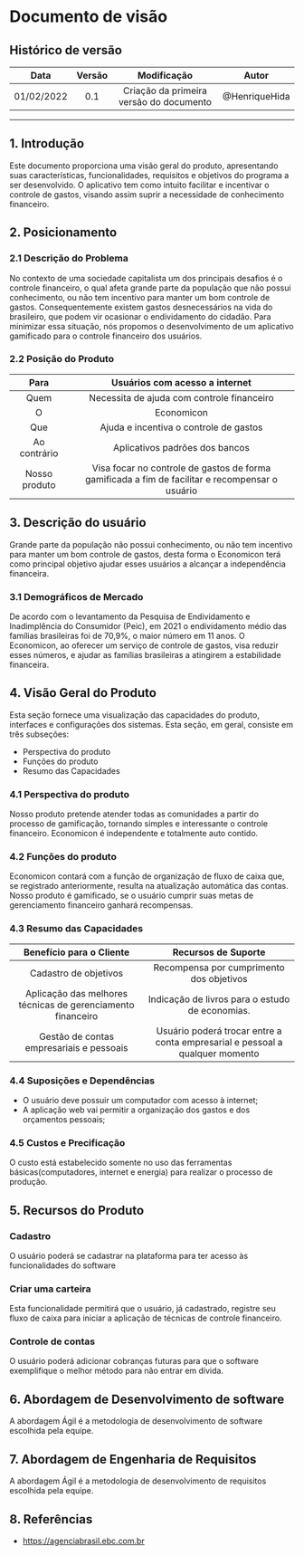 # Documento de visão

## Histórico de versão

|    Data    | Versão |                     Modificação                     |       Autor        |
| :--------: | :----: | :-------------------------------------------------: | :----------------: |
| 01/02/2022 |  0.1   |       Criação da primeira versão do documento       |     @HenriqueHida     |
---

## 1. Introdução
Este documento proporciona uma visão geral do produto, apresentando suas características, funcionalidades, requisitos e objetivos do programa a ser desenvolvido.
O aplicativo tem como intuito facilitar e incentivar o controle de gastos, visando assim suprir a necessidade de conhecimento financeiro.

## 2. Posicionamento
### 2.1 Descrição do Problema
No contexto de uma sociedade capitalista um dos principais desafios é o controle financeiro, o qual afeta grande parte da população que não possui conhecimento, ou não tem incentivo para manter um bom controle de gastos. Consequentemente existem gastos desnecessários na vida do brasileiro, que podem vir ocasionar o endividamento do cidadão. Para minimizar essa situação, nós propomos o desenvolvimento de um aplicativo gamificado para o controle financeiro dos usuários.
### 2.2 Posição do Produto 
|     Para   | Usuários com acesso a internet |
| :--------: | :----: | 
| Quem |  Necessita de ajuda com controle financeiro   |
| O |  Economicon   |
| Que |  Ajuda e incentiva o controle de gastos  |
| Ao contrário  |  Aplicativos padrões dos bancos    |
| Nosso produto |  Visa focar no controle de gastos de forma gamificada a fim de facilitar e recompensar o usuário    |

## 3. Descrição do usuário
Grande parte da população não possui conhecimento, ou não tem incentivo para manter um bom controle de gastos, desta forma o Economicon terá como principal objetivo ajudar esses usuários a alcançar a independência financeira.
	
### 3.1 Demográficos de Mercado
De acordo com o levantamento da Pesquisa de Endividamento e Inadimplência do Consumidor (Peic), em 2021 o endividamento médio das famílias brasileiras foi de 70,9%, o maior número em 11 anos.
O Economicon, ao oferecer um serviço de controle de gastos, visa reduzir esses números, e ajudar as famílias brasileiras a atingirem a estabilidade financeira.


## 4. Visão Geral do Produto
	
Esta seção fornece uma visualização das capacidades do produto, interfaces e configurações dos sistemas. Esta seção, em geral, consiste em três subseções:
* Perspectiva do produto
* Funções do produto
* Resumo das Capacidades
 
### 4.1 Perspectiva do produto
Nosso produto pretende atender todas as comunidades a partir do processo de gamificação, tornando simples e interessante o controle financeiro. Economicon é independente e totalmente auto contido.
 
### 4.2 Funções do produto
Economicon contará com a função de organização de fluxo de caixa que, se registrado anteriormente, resulta na atualização automática das contas. Nosso produto é gamificado, se o usuário cumprir suas metas de gerenciamento financeiro ganhará recompensas. 
### 4.3 Resumo das Capacidades
	
|   Benefício para o Cliente  | Recursos de Suporte |
| :--------: | :----: | 
| Cadastro de objetivos  | Recompensa por cumprimento dos objetivos |
|Aplicação das melhores técnicas de gerenciamento financeiro  | Indicação de livros para o estudo de economias. |
| Gestão de contas empresariais e pessoais  | Usuário poderá trocar entre a conta empresarial e pessoal a qualquer momento  |


### 4.4 Suposições e Dependências

* O usuário deve possuir um computador com acesso à internet;
* A aplicação web vai permitir a organização dos gastos e dos orçamentos pessoais;

### 4.5 Custos e Precificação

O custo está estabelecido somente no uso das ferramentas básicas(computadores, internet e energia) para realizar o processo de produção.

## 5. Recursos do Produto
### Cadastro
O usuário poderá se cadastrar na plataforma para ter acesso às funcionalidades do software 
### Criar uma carteira
Esta funcionalidade permitirá que o usuário, já cadastrado, registre seu fluxo de caixa para iniciar a aplicação de técnicas de controle financeiro.

### Controle de contas
O usuário poderá adicionar cobranças futuras para que o software exemplifique o melhor método para não entrar em dívida.

## 6. Abordagem de Desenvolvimento de software
A abordagem Ágil é a metodologia de desenvolvimento de software escolhida pela equipe.

## 7. Abordagem de Engenharia de Requisitos
A abordagem Ágil é a metodologia de desenvolvimento de requisitos escolhida pela equipe.

## 8. Referências 
* https://agenciabrasil.ebc.com.br

